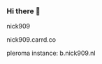 ### Hi there 👋

nick909

nick909.carrd.co

pleroma instance: b.nick909.nl

<!--
nick909

nick909.carrd.co

pleroma instance: b.nick909.nl
-->
